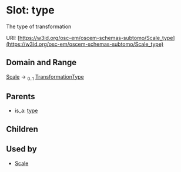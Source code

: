 
# Slot: type

The type of transformation

URI: [https://w3id.org/osc-em/oscem-schemas-subtomo/Scale_type](https://w3id.org/osc-em/oscem-schemas-subtomo/Scale_type)


## Domain and Range

[Scale](Scale.md) &#8594;  <sub>0..1</sub> [TransformationType](TransformationType.md)

## Parents

 *  is_a: [type](type.md)

## Children


## Used by

 * [Scale](Scale.md)

